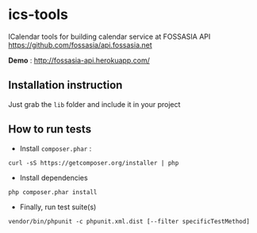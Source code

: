 # ics-tools
ICalendar tools for building calendar service at FOSSASIA API https://github.com/fossasia/api.fossasia.net

**Demo** : http://fossasia-api.herokuapp.com/

## Installation instruction
Just grab the `lib` folder and include it in your project
## How to run tests
* Install `composer.phar` :
```shell
curl -sS https://getcomposer.org/installer | php
```
* Install dependencies
```shell	
php composer.phar install
```
* Finally, run test suite(s)
```shell
vendor/bin/phpunit -c phpunit.xml.dist [--filter specificTestMethod]
```